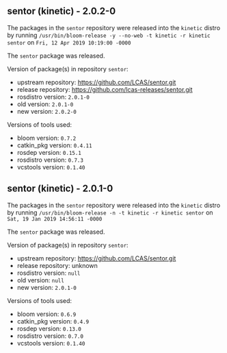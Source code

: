 ## sentor (kinetic) - 2.0.2-0

The packages in the `sentor` repository were released into the `kinetic` distro by running `/usr/bin/bloom-release -y --no-web -t kinetic -r kinetic sentor` on `Fri, 12 Apr 2019 10:19:00 -0000`

The `sentor` package was released.

Version of package(s) in repository `sentor`:

- upstream repository: https://github.com/LCAS/sentor.git
- release repository: https://github.com/lcas-releases/sentor.git
- rosdistro version: `2.0.1-0`
- old version: `2.0.1-0`
- new version: `2.0.2-0`

Versions of tools used:

- bloom version: `0.7.2`
- catkin_pkg version: `0.4.11`
- rosdep version: `0.15.1`
- rosdistro version: `0.7.3`
- vcstools version: `0.1.40`


## sentor (kinetic) - 2.0.1-0

The packages in the `sentor` repository were released into the `kinetic` distro by running `/usr/bin/bloom-release -n -t kinetic -r kinetic sentor` on `Sat, 19 Jan 2019 14:56:11 -0000`

The `sentor` package was released.

Version of package(s) in repository `sentor`:

- upstream repository: https://github.com/LCAS/sentor.git
- release repository: unknown
- rosdistro version: `null`
- old version: `null`
- new version: `2.0.1-0`

Versions of tools used:

- bloom version: `0.6.9`
- catkin_pkg version: `0.4.9`
- rosdep version: `0.13.0`
- rosdistro version: `0.7.0`
- vcstools version: `0.1.40`


